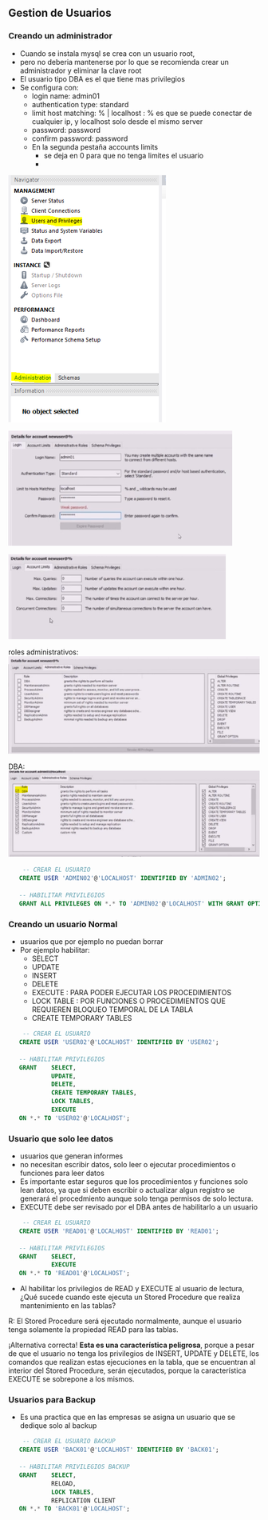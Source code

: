 ## Gestion de Usuarios

### Creando un administrador

- Cuando se instala mysql se crea con un usuario root,
- pero no deberia mantenerse por lo que se recomienda crear un administrador y eliminar la clave root
- El usuario tipo DBA es el que tiene mas privilegios
- Se configura con:
    - login name: admin01
    - authentication type: standard
    - limit host matching: % | localhost : % es que se puede conectar de cualquier ip, y localhost solo desde el mismo server
    - password: password
    - confirm password: password
  - En la segunda pestaña accounts limits
    - se deja en 0 para que no tenga limites el usuario
    - 

![admin privilegios](/imagenes/clase04/admin_privilegios.png)

![configura_usuario_1](/imagenes/clase04/configura_user_1.png)

![configura usuario 2](/imagenes/clase04/configura_user_2.png)

roles administrativos:
![roles administrativos](/imagenes/clase04/roles_administrativos.png)

DBA:
![roles dba](/imagenes/clase04/roles_dba.png)

```sql
    -- CREAR EL USUARIO
   CREATE USER 'ADMIN02'@'LOCALHOST' IDENTIFIED BY 'ADMIN02';

   -- HABILITAR PRIVILEGIOS
   GRANT ALL PRIVILEGES ON *.* TO 'ADMIN02'@'LOCALHOST' WITH GRANT OPTION;
```


### Creando un usuario Normal

- usuarios que por ejemplo no puedan borrar
- Por ejemplo habilitar:
  - SELECT
  - UPDATE
  - INSERT
  - DELETE
  - EXECUTE : PARA PODER EJECUTAR LOS PROCEDIMIENTOS
  - LOCK TABLE : POR FUNCIONES O PROCEDIMIENTOS QUE REQUIEREN BLOQUEO TEMPORAL DE LA TABLA
  - CREATE TEMPORARY TABLES

```sql
    -- CREAR EL USUARIO
   CREATE USER 'USER02'@'LOCALHOST' IDENTIFIED BY 'USER02';

   -- HABILITAR PRIVILEGIOS
   GRANT    SELECT, 
            UPDATE,
            DELETE, 
            CREATE TEMPORARY TABLES,
            LOCK TABLES,
            EXECUTE
   ON *.* TO 'USER02'@'LOCALHOST';
```

### Usuario que solo lee datos
- usuarios que generan informes
- no necesitan escribir datos, solo leer o ejecutar procedimientos o funciones para leer datos
- Es importante estar seguros que los procedimientos y funciones solo lean datos, ya que si deben escribir o actualizar algun registro se generará el procedmiento aunque solo tenga permisos de solo lectura.
- EXECUTE debe ser revisado por el DBA antes de habilitarlo a un usuario

```sql
    -- CREAR EL USUARIO
   CREATE USER 'READ01'@'LOCALHOST' IDENTIFIED BY 'READ01';

   -- HABILITAR PRIVILEGIOS
   GRANT    SELECT, 
            EXECUTE
   ON *.* TO 'READ01'@'LOCALHOST';
```

- Al habilitar los privilegios de READ y EXECUTE al usuario de lectura, ¿Qué sucede cuando este ejecuta un Stored Procedure que realiza mantenimiento en las tablas?

R: El Stored Procedure será ejecutado normalmente, aunque el usuario tenga solamente la propiedad READ para las tablas.

¡Alternativa correcta! **Esta es una característica peligrosa**, porque a pesar de que el usuario no tenga los privilegios de INSERT, UPDATE y DELETE, los comandos que realizan estas ejecuciones en la tabla, que se encuentran al interior del Stored Procedure, serán ejecutados, porque la característica EXECUTE se sobrepone a los mismos.


### Usuarios para Backup

- Es una practica que en las empresas se asigna un usuario que se dedique solo al backup

```sql
    -- CREAR EL USUARIO BACKUP
   CREATE USER 'BACK01'@'LOCALHOST' IDENTIFIED BY 'BACK01';

   -- HABILITAR PRIVILEGIOS BACKUP
   GRANT    SELECT, 
            RELOAD,
            LOCK TABLES,
            REPLICATION CLIENT
   ON *.* TO 'BACK01'@'LOCALHOST';
```
